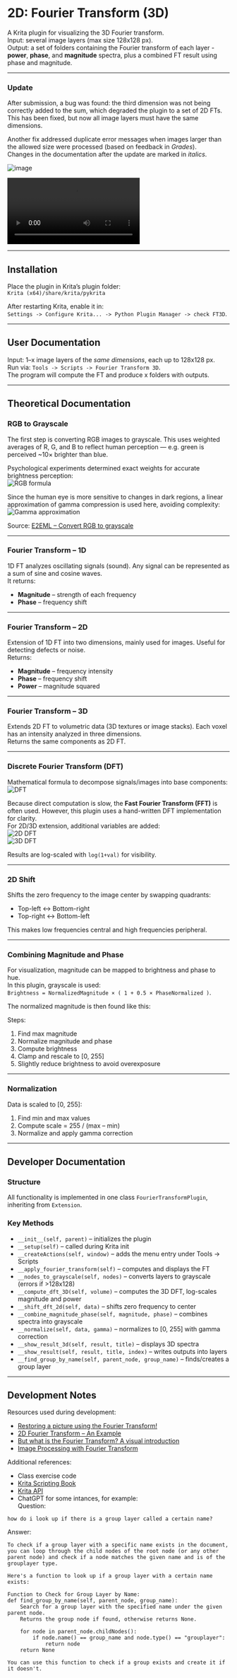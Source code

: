 # 2D: Fourier Transform (3D)

A Krita plugin for visualizing the 3D Fourier transform.  
Input: several image layers (max size 128x128 px).  
Output: a set of folders containing the Fourier transform of each layer - **power**, **phase**, and **magnitude** spectra, plus a combined FT result using phase and magnitude.

---

### Update
After submission, a bug was found: the third dimension was not being correctly added to the sum, which degraded the plugin to a set of 2D FTs. This has been fixed, but now all image layers must have the same dimensions.  

Another fix addressed duplicate error messages when images larger than the allowed size were processed (based on feedback in *Grades*).  
Changes in the documentation after the update are marked in *italics*.

![image](./Pictures/2d.png)

![video](./Pictures/2d.mp4)

---

## Installation
Place the plugin in Krita’s plugin folder:  
`Krita (x64)/share/krita/pykrita`  

After restarting Krita, enable it in:  
`Settings -> Configure Krita... -> Python Plugin Manager -> check FT3D`.

---

## User Documentation
Input: 1–x image layers of the *same dimensions*, each up to 128x128 px.  
Run via: `Tools -> Scripts -> Fourier Transform 3D`.  
The program will compute the FT and produce x folders with outputs.

---

## Theoretical Documentation

### RGB to Grayscale
The first step is converting RGB images to grayscale. This uses weighted averages of R, G, and B to reflect human perception — e.g. green is perceived ~10× brighter than blue.  

Psychological experiments determined exact weights for accurate brightness perception:  
![RGB formula](./Pictures/RGBtoGrayPsychologistsFormula.png)  

Since the human eye is more sensitive to changes in dark regions, a linear approximation of gamma compression is used here, avoiding complexity:  
![Gamma approximation](./Pictures/RGBtoGrayLinearApproximation.png)

Source: [E2EML – Convert RGB to grayscale](https://e2eml.school/convert_rgb_to_grayscale#:~:text=An%20intuitive%20way%20to%20convert,into%20a%20reasonable%20gray%20approximation)

---

### Fourier Transform – 1D
1D FT analyzes oscillating signals (sound). Any signal can be represented as a sum of sine and cosine waves.  
It returns:
- **Magnitude** – strength of each frequency  
- **Phase** – frequency shift

---

### Fourier Transform – 2D
Extension of 1D FT into two dimensions, mainly used for images. Useful for detecting defects or noise.  
Returns:
- **Magnitude** – frequency intensity  
- **Phase** – frequency shift  
- **Power** – magnitude squared  

---

### Fourier Transform – 3D
Extends 2D FT to volumetric data (3D textures or image stacks). Each voxel has an intensity analyzed in three dimensions.  
Returns the same components as 2D FT.

---

### Discrete Fourier Transform (DFT)
Mathematical formula to decompose signals/images into base components:  
![DFT](./Pictures/DFTvzorec.png)  

Because direct computation is slow, the **Fast Fourier Transform (FFT)** is often used. However, this plugin uses a hand-written DFT implementation for clarity.  
For 2D/3D extension, additional variables are added:  
![2D DFT](./Pictures/2DDFTvzorec.png)  
![3D DFT](./Pictures/3DDFTvzorec.png)  

Results are log-scaled with `log(1+val)` for visibility.

---

### 2D Shift
Shifts the zero frequency to the image center by swapping quadrants:  
- Top-left ↔ Bottom-right  
- Top-right ↔ Bottom-left  

This makes low frequencies central and high frequencies peripheral.

---

### Combining Magnitude and Phase
For visualization, magnitude can be mapped to brightness and phase to hue.  
In this plugin, grayscale is used:  
 ``Brightness = NormalizedMagnitude × ( 1 + 0.5 × PhaseNormalized )``.

 The normalized magnitude is then found like this: <br/>
 
Steps:
1. Find max magnitude  
2. Normalize magnitude and phase  
3. Compute brightness  
4. Clamp and rescale to [0, 255]  
5. Slightly reduce brightness to avoid overexposure

---

### Normalization
Data is scaled to [0, 255]:  
1. Find min and max values  
2. Compute scale = 255 / (max – min)  
3. Normalize and apply gamma correction

---

## Developer Documentation

### Structure
All functionality is implemented in one class `FourierTransformPlugin`, inheriting from `Extension`.

### Key Methods
- `__init__(self, parent)` – initializes the plugin  
- `__setup(self)` – called during Krita init  
- `__createActions(self, window)` – adds the menu entry under Tools → Scripts  
- `__apply_fourier_transform(self)` – computes and displays the FT  
- `__nodes_to_grayscale(self, nodes)` – converts layers to grayscale (errors if >128x128)  
- `__compute_dft_3D(self, volume)` – computes the 3D DFT, log-scales magnitude and power  
- `__shift_dft_2d(self, data)` – shifts zero frequency to center  
- `__combine_magnitude_phase(self, magnitude, phase)` – combines spectra into grayscale  
- `__normalize(self, data, gamma)` – normalizes to [0, 255] with gamma correction  
- `__show_result_3d(self, result, title)` – displays 3D spectra  
- `__show_result(self, result, title, index)` – writes outputs into layers  
- `__find_group_by_name(self, parent_node, group_name)` – finds/creates a group layer

---

## Development Notes
Resources used during development:
- [Restoring a picture using the Fourier Transform!](https://www.youtube.com/watch?v=bpn3DEULv8g)  
- [2D Fourier Transform – An Example](https://www.youtube.com/watch?v=js4bLBYtJwY&t=65s)  
- [But what is the Fourier Transform? A visual introduction](https://www.youtube.com/watch?v=spUNpyF58BY&t=477s)  
- [Image Processing with Fourier Transform](https://www.youtube.com/watch?v=oACegp4iGi0&t=47s)  

Additional references:
- Class exercise code  
- [Krita Scripting Book](https://scripting.krita.org/lessons/introduction)  
- [Krita API](https://api.kde.org/krita/html/classNode.html)  
- ChatGPT for some intances, for example:<br/>
Question: <br/>
```
how do i look up if there is a group layer called a certain name?
```
Answer: <br/>
```
To check if a group layer with a specific name exists in the document, you can loop through the child nodes of the root node (or any other parent node) and check if a node matches the given name and is of the grouplayer type.

Here's a function to look up if a group layer with a certain name exists:

Function to Check for Group Layer by Name:
def find_group_by_name(self, parent_node, group_name):
    Search for a group layer with the specified name under the given parent node.
    Returns the group node if found, otherwise returns None.
    
    for node in parent_node.childNodes():
        if node.name() == group_name and node.type() == "grouplayer":
            return node
    return None

You can use this function to check if a group exists and create it if it doesn't.
